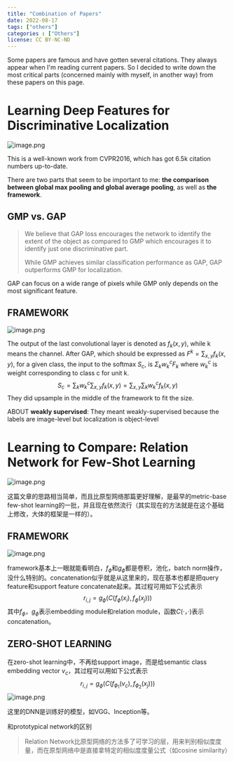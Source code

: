 ```yaml
---
title: "Combination of Papers"
date: 2022-08-17
tags: ["others"]
categories : ["Others"]
license: CC BY-NC-ND
---
```


Some papers are famous and have gotten several citations. They always appear when I'm reading current papers. So I decided to write down the most critical parts (concerned mainly with myself, in another way) from these papers on this page.

# Learning Deep Features for Discriminative Localization

![image.png](https://s2.loli.net/2022/08/17/xeEUAgGitC461Q7.png)

This is a well-known work from CVPR2016, which has got 6.5k citation numbers up-to-date.

There are two parts that seem to be important to me: **the comparison between global max pooling and global average pooling**, as well as **the framework**.

## GMP vs. GAP

> We believe that GAP loss encourages the network to identify the extent of the object as compared to GMP which encourages it to identify just one discriminative part.
>
> While GMP achieves similar classification performance as GAP, GAP outperforms GMP for localization.

GAP can focus on a wide range of pixels while GMP only depends on the most significant feature.

## FRAMEWORK

![image.png](https://s2.loli.net/2022/08/17/g3qjOyweVAtlNR1.png)

The output of the last convolutional layer is denoted as $f_k(x,y)$, while k means the channel. After GAP, which should be expressed as $F^k = \sum_{x,y}f_k(x,y)$, for a given class, the input to the softmax $S_c$, is $\Sigma_kw_k^cF_k$ where $w_k^c$ is weight corresponding to class c for unit k. 
$$
S_c = \sum_kw_k^c\sum_{x,y} f_k(x,y) = \sum_{x,y}\sum_k w_k^cf_k(x,y)
$$
They did upsample in the middle of the framework to fit the size.

ABOUT **weakly supervised**: They meant weakly-supervised because the labels are image-level but localization is object-level



# Learning to Compare: Relation Network for Few-Shot Learning

![image.png](https://s2.loli.net/2022/08/20/mdSbWiDs8HYKRoJ.png)

这篇文章的思路相当简单，而且比原型网络那篇更好理解，是最早的metric-base few-shot learning的一批，并且现在依然流行（其实现在的方法就是在这个基础上修改，大体的框架是一样的）。

## FRAMEWORK

![image.png](https://s2.loli.net/2022/08/20/2fjUiYmbQ58cSTp.png)

framework基本上一眼就能看明白，$f_\phi$和$g_\phi$都是卷积，池化，batch norm操作，没什么特别的。concatenation似乎就是从这里来的，现在基本也都是把query feature和support feature concatenate起来。其过程可用如下公式表示
$$
r_{i,j} = g_\phi(C(f_\phi(x_i),f_\phi(x_j)))
$$
其中$f_{\phi}$，$g_{\phi}$表示embedding module和relation module，函数$C(·，·)$表示concatenation。

## ZERO-SHOT LEARNING

在zero-shot learning中，不再给support image，而是给semantic class embedding vector $v_c$，其过程可以用如下公式表示
$$
r_{i,j} = g_\phi(C(f_{\phi_1}(v_c),f_{\phi_2}(x_j)))
$$
![image.png](https://s2.loli.net/2022/08/20/zASjlHLM4GRkfJ1.png)

这里的DNN是训练好的模型，如VGG、Inception等。

和prototypical network的区别

> Relation Network比原型网络的方法多了可学习的层，用来判别相似度度量，而在原型网络中是直接拿特定的相似度度量公式（如cosine similarity）

